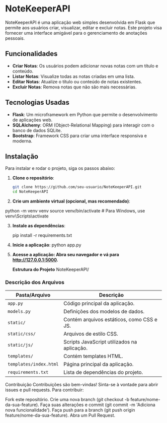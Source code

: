 # NoteKeeperAPI

NoteKeeperAPI é uma aplicação web simples desenvolvida em Flask que permite aos usuários criar, visualizar, editar e excluir notas. Este projeto visa fornecer uma interface amigável para o gerenciamento de anotações pessoais.

## Funcionalidades

- **Criar Notas**: Os usuários podem adicionar novas notas com um título e conteúdo.
- **Listar Notas**: Visualize todas as notas criadas em uma lista.
- **Editar Notas**: Atualize o título ou conteúdo de notas existentes.
- **Excluir Notas**: Remova notas que não são mais necessárias.

## Tecnologias Usadas

- **Flask**: Um microframework em Python que permite o desenvolvimento de aplicações web.
- **SQLAlchemy**: ORM (Object-Relational Mapping) para interagir com o banco de dados SQLite.
- **Bootstrap**: Framework CSS para criar uma interface responsiva e moderna.

## Instalação

Para instalar e rodar o projeto, siga os passos abaixo:

1. **Clone o repositório**:

   ```bash
   git clone https://github.com/seu-usuario/NoteKeeperAPI.git
   cd NoteKeeperAPI
   
2. **Crie um ambiente virtual (opcional, mas recomendado)**:
   
  python -m venv venv
  source venv/bin/activate  # Para Windows, use venv\Scripts\activate

3. **Instale as dependências**:
   
   pip install -r requirements.txt

4. **Inicie a aplicação**:
     python app.py
   
5. **Acesse a aplicação: Abra seu navegador e vá para http://127.0.0.1:5000.**

      **Estrutura do Projeto**
NoteKeeperAPI/

### Descrição dos Arquivos

| Pasta/Arquivo            | Descrição                                   |
|--------------------------|---------------------------------------------|
| `app.py`                 | Código principal da aplicação.              |
| `models.py`              | Definições dos modelos de dados.            |
| `static/`                | Contém arquivos estáticos, como CSS e JS.  |
| `static/css/`            | Arquivos de estilo CSS.                     |
| `static/js/`             | Scripts JavaScript utilizados na aplicação. |
| `templates/`             | Contém templates HTML.                      |
| `templates/index.html`   | Página principal da aplicação.              |
| `requirements.txt`       | Lista de dependências do projeto.          |

Contribuição
Contribuições são bem-vindas! Sinta-se à vontade para abrir issues e pull requests. Para contribuir:

Fork este repositório.
Crie uma nova branch (git checkout -b feature/nome-da-sua-feature).
Faça suas alterações e commit (git commit -m 'Adiciona nova funcionalidade').
Faça push para a branch (git push origin feature/nome-da-sua-feature).
Abra um Pull Request.
